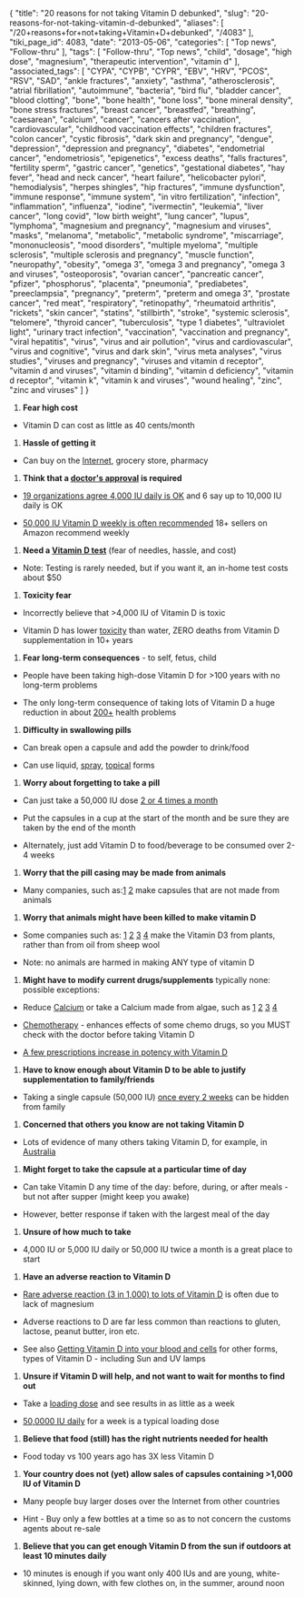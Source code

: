 {
    "title": "20 reasons for not taking Vitamin D debunked",
    "slug": "20-reasons-for-not-taking-vitamin-d-debunked",
    "aliases": [
        "/20+reasons+for+not+taking+Vitamin+D+debunked",
        "/4083"
    ],
    "tiki_page_id": 4083,
    "date": "2013-05-06",
    "categories": [
        "Top news",
        "Follow-thru"
    ],
    "tags": [
        "Follow-thru",
        "Top news",
        "child",
        "dosage",
        "high dose",
        "magnesium",
        "therapeutic intervention",
        "vitamin d"
    ],
    "associated_tags": [
        "CYPA",
        "CYPB",
        "CYPR",
        "EBV",
        "HRV",
        "PCOS",
        "RSV",
        "SAD",
        "ankle fractures",
        "anxiety",
        "asthma",
        "atherosclerosis",
        "atrial fibrillation",
        "autoimmune",
        "bacteria",
        "bird flu",
        "bladder cancer",
        "blood clotting",
        "bone",
        "bone health",
        "bone loss",
        "bone mineral density",
        "bone stress fractures",
        "breast cancer",
        "breastfed",
        "breathing",
        "caesarean",
        "calcium",
        "cancer",
        "cancers after vaccination",
        "cardiovascular",
        "childhood vaccination effects",
        "children fractures",
        "colon cancer",
        "cystic fibrosis",
        "dark skin and pregnancy",
        "dengue",
        "depression",
        "depression and pregnancy",
        "diabetes",
        "endometrial cancer",
        "endometriosis",
        "epigenetics",
        "excess deaths",
        "falls fractures",
        "fertility sperm",
        "gastric cancer",
        "genetics",
        "gestational diabetes",
        "hay fever",
        "head and neck cancer",
        "heart failure",
        "helicobacter pylori",
        "hemodialysis",
        "herpes shingles",
        "hip fractures",
        "immune dysfunction",
        "immune response",
        "immune system",
        "in vitro fertilization",
        "infection",
        "inflammation",
        "influenza",
        "iodine",
        "ivermectin",
        "leukemia",
        "liver cancer",
        "long covid",
        "low birth weight",
        "lung cancer",
        "lupus",
        "lymphoma",
        "magnesium and pregnancy",
        "magnesium and viruses",
        "masks",
        "melanoma",
        "metabolic",
        "metabolic syndrome",
        "miscarriage",
        "mononucleosis",
        "mood disorders",
        "multiple myeloma",
        "multiple sclerosis",
        "multiple sclerosis and pregnancy",
        "muscle function",
        "neuropathy",
        "obesity",
        "omega 3",
        "omega 3 and pregnancy",
        "omega 3 and viruses",
        "osteoporosis",
        "ovarian cancer",
        "pancreatic cancer",
        "pfizer",
        "phosphorus",
        "placenta",
        "pneumonia",
        "prediabetes",
        "preeclampsia",
        "pregnancy",
        "preterm",
        "preterm and omega 3",
        "prostate cancer",
        "red meat",
        "respiratory",
        "retinopathy",
        "rheumatoid arthritis",
        "rickets",
        "skin cancer",
        "statins",
        "stillbirth",
        "stroke",
        "systemic sclerosis",
        "telomere",
        "thyroid cancer",
        "tuberculosis",
        "type 1 diabetes",
        "ultraviolet light",
        "urinary tract infection",
        "vaccination",
        "vaccination and pregnancy",
        "viral hepatitis",
        "virus",
        "virus and air pollution",
        "virus and cardiovascular",
        "virus and cognitive",
        "virus and dark skin",
        "virus meta analyses",
        "virus studies",
        "viruses and pregnancy",
        "viruses and vitamin d receptor",
        "vitamin d and viruses",
        "vitamin d binding",
        "vitamin d deficiency",
        "vitamin d receptor",
        "vitamin k",
        "vitamin k and viruses",
        "wound healing",
        "zinc",
        "zinc and viruses"
    ]
}


1.  **Fear high cost** 

   * Vitamin D can cost as little as 40 cents/month

1.  **Hassle of getting it** 

   * Can buy on the [Internet](/posts/can-get-50000-iu-vitamin-d-anywhere-on-the-globe), grocery store, pharmacy

1.  **Think that a [doctor's approval](/posts/would-you-be-opposed-to-my-getting-more-vitamin-d) is required** 

   * [19 organizations agree 4,000 IU daily is OK](/tags/19-organizations-agree-4000-iu-daily-is-ok.html) and 6 say up to 10,000 IU daily  is OK

   * [50,000 IU Vitamin D weekly is often recommended](/tags/50000-iu-vitamin-d-weekly-is-often-recommended.html) 18+ sellers on Amazon recommend weekly

1.  **Need a [Vitamin D test](/tags/vitamin-d-test.html)**  (fear of needles, hassle, and cost) 

   * Note: Testing is rarely needed,  but if you want it, an in-home test costs about $50

1.  **Toxicity fear**  

   * Incorrectly believe that >4,000 IU of Vitamin D is toxic

   * Vitamin D has lower [toxicity](/tags/toxicity.html) than water, ZERO deaths from Vitamin D supplementation in 10+ years

1.  **Fear long-term consequences**  - to self, fetus, child

   * People have been taking high-dose Vitamin D for >100 years with no long-term problems

   * The only long-term consequence of taking lots of Vitamin D a huge reduction in about [200+](/posts/health-problems-and-d) health problems

1.  **Difficulty in swallowing pills** 

   * Can break open a  capsule and add the powder to drink/food

   * Can use liquid, [spray](/tags/spray.html), [topical](/tags/topical.html) forms

1.  **Worry about forgetting to take a pill** 

   * Can just take a 50,000 IU dose [2 or 4 times a month](/posts/one-pill-every-two-weeks-gives-you-all-the-vitamin-d-most-adults-need)

   * Put the capsules in a cup at the start of the month and be sure they are taken by the end of the month

   * Alternately, just add Vitamin D to food/beverage to be consumed over 2-4 weeks

1.  **Worry that the pill casing may be made from animals** 

   * Many companies, such as:[1](https://www.amazon.com/D3-50-Vegetable-Vitamin-Cholecalciferol-Capsule/dp/B07NCYF6MN/ref=sr_1_3?crid=1ISAYXWQDRSIE&keywords=biotech+pharmacal+d3+50%2C000&qid=1702480533&sprefix=biotech+pha%2Caps%2C178&sr=8-3) [2](https://www.amazon.com/Bio-Innovations-Pharmacal-Vitamin-D3-50-000/dp/B089RWV1FS/ref=sr_1_5?crid=4S8ADVOUVSWP&keywords=vitamin+d3+50%2C000+vegan&qid=1702480673&sprefix=vitamin+d3+50%2C000+vegan%2Caps%2C130&sr=8-5) make capsules that are not made from animals

1.  **Worry that animals might have been killed to make vitamin D** 

   * Some companies such as: [1](https://www.amazon.com/NatureWise-Vegan-Vitamin-000-Gummies/dp/B0CJ4CNGZ2/ref=sr_1_1_sspa?crid=42M4079L52SF&keywords=%22vitamin+d%22+vegan&qid=1702473805&sprefix=vitamin+d+vegan%2Caps%2C153&sr=8-1-spons&sp_csd=d2lkZ2V0TmFtZT1zcF9hdGY&psc=1) [2](https://www.amazon.com/Naturalis-Vitamin-Support-Certified-Softgels/dp/B0BFM7NKNM/ref=sr_1_1_sspa?crid=28AJIKTK8AJ5T&keywords=%22vitamin%2Bd%22%2Bvegan%2B50%2C000&qid=1702473840&sprefix=vitamin%2Bd%2Bvegan%2B50%2C000%2Caps%2C146&sr=8-1-spons&sp_csd=d2lkZ2V0TmFtZT1zcF9hdGY&th=1) [3](https://www.amazon.com/Vitamin-Capsules-Non-GMO-Strengthen-Function/dp/B086H6D4X8/ref=sr_1_5?crid=28AJIKTK8AJ5T&keywords=%22vitamin+d%22+vegan+50%2C000&qid=1702473840&sprefix=vitamin+d+vegan+50%2C000%2Caps%2C146&sr=8-5)  [4](https://www.amazon.com/NatureWise-Vitamin-Supplement-Support-Health/dp/B09K4Q68H9/ref=sr_1_26_sspa?crid=28AJIKTK8AJ5T&keywords=%22vitamin+d%22+vegan+50%2C000&qid=1702473840&rdc=1&sprefix=vitamin+d+vegan+50%2C000%2Caps%2C146&sr=8-26-spons&sp_csd=d2lkZ2V0TmFtZT1zcF9tdGY&psc=1) make the Vitamin D3 from plants, rather than from oil from sheep wool

   * Note: no animals are harmed in making ANY type of vitamin D

1.  **Might have to modify current drugs/supplements**  typically none: possible exceptions:

   * Reduce [Calcium](/tags/calcium.html) or take a Calcium made from algae, such as  [1](https://www.amazon.com/NOW-Red-Mineral-Algae-Capsules/dp/B001GZWHIQ/ref=sr_1_2?crid=3M9FBJ0J1ESG8&keywords=Red+Mineral+Algae&qid=1702480951&sprefix=red+mineral+algae%2Caps%2C166&sr=8-2) [2](https://www.amazon.com/Capsules-Vegetarian-Supplement-Non-GMO-Carlyle/dp/B09H654TDV/ref=sr_1_3?crid=3M9FBJ0J1ESG8&keywords=Red+Mineral+Algae&qid=1702480951&sprefix=red+mineral+algae%2Caps%2C166&sr=8-3) [3](https://www.amazon.com/Mineral-Vegetarian-Capsules-Piping-Rock/dp/B0B324K9KL/ref=sr_1_6?crid=3M9FBJ0J1ESG8&keywords=Red+Mineral+Algae&qid=1702480951&sprefix=red+mineral+algae%2Caps%2C166&sr=8-6) [4](https://www.amazon.com/Swanson-Aquamin-Sea-Minerals-Capsules/dp/B004Y46MVE/ref=sr_1_8?crid=3M9FBJ0J1ESG8&keywords=Red%2BMineral%2BAlgae&qid=1702480951&sprefix=red%2Bmineral%2Balgae%2Caps%2C166&sr=8-8&th=1)

   * [Chemotherapy](/tags/chemotherapy.html) - enhances effects of some chemo drugs, so you MUST check with the doctor before taking Vitamin D

   * [A few prescriptions increase in potency with Vitamin D](/tags/a-few-prescriptions-increase-in-potency-with-vitamin-d.html)

1.  **Have to know enough about Vitamin D to be able to justify supplementation to family/friends**  

   * Taking a single capsule (50,000 IU) [once every 2 weeks](/posts/one-pill-every-two-weeks-gives-you-all-the-vitamin-d-most-adults-need) can be hidden from family

1.  **Concerned that others you know are not taking Vitamin D**  

   * Lots of evidence of many others taking Vitamin D, for example, in [Australia](/posts/vitamin-d-testing-and-levels-are-increasing-in-australia-nsw)

1.  **Might forget to take the capsule at a particular time of day** 

   * Can take Vitamin D any time of the day: before, during, or after meals - but not after supper (might keep you awake)

   * However, better response if taken with the largest meal of the day

1.  **Unsure of how much to take** 

   * 4,000 IU or 5,000 IU daily or 50,000 IU twice a month is a great place to start

1.  **Have an adverse reaction to Vitamin D** 

   * [Rare adverse reaction (3 in 1,000) to lots of Vitamin D](/tags/rare-adverse-reaction-3-in-1000-to-lots-of-vitamin-d.html) is often due to lack of magnesium

   * Adverse reactions to D are far less common than reactions to gluten, lactose, peanut butter, iron  etc.

   * See also [Getting Vitamin D into your blood and cells](/posts/getting-vitamin-d-into-your-blood-and-cells) for other forms, types of Vitamin D - including Sun and UV lamps

1.  **Unsure if Vitamin D will help, and not want to wait for months to find out** 

   * Take a [loading dose](/tags/loading-dose.html) and see results in as little as a week

   * [50,0000 IU daily](/tags/500000-iu-daily.html) for a week is a typical loading dose

1.  **Believe that food (still) has the right nutrients needed for health** 

   * Food today vs 100 years ago has 3X less Vitamin D 

1.  **Your country does not (yet) allow sales of capsules containing >1,000 IU of Vitamin D** 

   * Many people buy larger doses over the Internet from other countries

   * Hint - Buy only a few bottles at a time so as to not concern the customs agents about re-sale

1.  **Believe that you can get enough Vitamin D from the sun if outdoors at least 10 minutes daily** 

   * 10 minutes is enough if you want only 400 IUs and are young, white-skinned, lying down, with few clothes on, in the summer, around noon